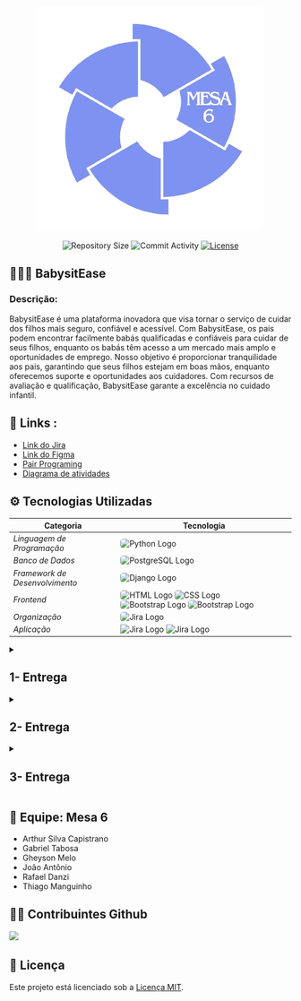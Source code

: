 <p align="center">
    <img src="https://github.com/mesa-6/BabysitEase/blob/main/prints/326804941-ae494e15-e114-47ec-ae2b-559e54894a77-removebg-preview.png" >
</p>
<p align="center">
    <img src="https://img.shields.io/github/repo-size/mesa-6/BabysitEase?style=flat" alt="Repository Size" />
    <img src="https://img.shields.io/github/commit-activity/t/mesa-6/BabysitEase?style=flat&logo=github" alt="Commit Activity" />
    <a href="LICENSE.md">
       <img src="https://img.shields.io/github/license/mesa-6/BabysitEase?style=flat" alt="License" />
    </a>
</p>

<h2>👩‍👧‍👦 BabysitEase</h2>
<h3>Descrição:</h3>
<p>
    BabysitEase é uma plataforma inovadora que visa tornar o serviço de cuidar dos filhos mais seguro, confiável e acessível. Com BabysitEase, os pais podem encontrar facilmente babás qualificadas e confiáveis para cuidar de seus filhos, enquanto os babás têm acesso a um mercado mais amplo e oportunidades de emprego. Nosso objetivo é proporcionar tranquilidade aos pais, garantindo que seus filhos estejam em boas mãos, enquanto oferecemos suporte e oportunidades aos cuidadores. Com recursos de avaliação e qualificação, BabysitEase garante a excelência no cuidado infantil.
</p>

<h2>🔗 Links :</h2>
<ul>
    <li><a href="https://projeto-fds.atlassian.net/jira/software/projects/EW/boards/2">Link do Jira</a></li>
    <li><a href="https://www.figma.com/file/KL098ypwC8jrrPUnRASYJm?type=design">Link do Figma</a></li>
    <li><a href= "https://docs.google.com/document/d/1ZeMPv2CfbcyNhzv-Cb_9LR-AF1_GywFmJ9sGfoS8dUs/edit#heading=h.owlmmn8nicl2">Pair Programing</a></li>
    <li><a href="https://www.canva.com/design/DAGBN2aJywo/PVQshni4un3jY-upetIfXg/edit?utm_content=DAGBN2aJywo&utm_campaign=designshare&utm_medium=link2&utm_source=sharebutton">Diagrama de atividades</a></li>
</ul>

## ⚙ Tecnologias Utilizadas

| Categoria                   | Tecnologia                                                                           |
|-----------------------------|--------------------------------------------------------------------------------------|
| *Linguagem de Programação*  | <img src="https://img.shields.io/badge/Python-3776AB?style=for-the-badge&logo=python&logoColor=white" alt="Python Logo" style="border-radius: 5px;"> |
| *Banco de Dados*            | <img src="https://img.shields.io/badge/PostgreSQL-316192?style=for-the-badge&logo=postgresql&logoColor=white" alt="PostgreSQL Logo" style="border-radius: 5px;"> |
| *Framework de Desenvolvimento* | <img src="https://img.shields.io/badge/Django-092E20?style=for-the-badge&logo=django&logoColor=white" alt="Django Logo" style="border-radius: 5px;"> |
| *Frontend*                     | <img src="https://img.shields.io/badge/HTML-239120?style=for-the-badge&logo=html5&logoColor=white" alt="HTML Logo" style="border-radius: 5px;"> <img src="https://img.shields.io/badge/CSS-239120?&style=for-the-badge&logo=css3&logoColor=white" alt="CSS Logo" style="border-radius: 5px;"> <img src="https://img.shields.io/badge/Bootstrap-563D7C?style=for-the-badge&logo=bootstrap&logoColor=white" alt="Bootstrap Logo" style="border-radius: 5px;"> <img src="https://img.shields.io/badge/JavaScript-F7DF1E?style=for-the-badge&logo=javascript&logoColor=black" alt="Bootstrap Logo" style="border-radius: 5px;">|
| *Organização*                  | <img src="https://img.shields.io/badge/Jira-0052CC?style=for-the-badge&logo=Jira&logoColor=white" alt="Jira Logo" style="border-radius: 5px;"> |
|  *Aplicação*                  | <img src="https://img.shields.io/badge/Microsoft_Azure-0089D6?style=for-the-badge&logo=microsoft-azure&logoColor=white" alt="Jira Logo"> <img src="https://img.shields.io/badge/Google_chrome-4285F4?style=for-the-badge&logo=Google-chrome&logoColor=white" alt="Jira Logo">|
<details>
<summary><h2>1- Entrega</h2></summary>
<ul>
    <li><a href="https://www.youtube.com/watch?v=0sU1ZieJ0rc">Screencast</a></li>
    <h3>Quadro do Jira:</h3>
    <img src="prints/Backlog_Primeira-Entrega.jpeg"/>
    <img src="prints/Quadro_Primeira_Entrega.png"/>
</ul>
</details>
<details>
<summary><h2>2- Entrega</h2></summary>
<ul>
    <li><a href="https://www.youtube.com/watch?v=nnYU0FI4NGI">Screencast das três histórias</a></li>
    <li><a href="https://docs.google.com/document/d/1ZeMPv2CfbcyNhz</a><li>
    <li><a href="https://babysitease-fds.azurewebsites.net/">Site Azure</a></li>
    <h3>Quadro do Jira</h3>
    <img src="prints/QuadroJira-Entrega-dois.jpeg"/> 
    <h3> BugTracker: </h3>
    <img src="prints/BugTracker-Entrega2.jpeg"/>
</ul>
</details>
<details>
<summary><h2>3- Entrega</h2></summary>
<ul>
    <!-- Detalhes da terceira entrega aqui -->
    <h2>Videos:</h2>
    <li><a href = "https://www.youtube.com/watch?v=WMOjSOUMBHc">ScreenCast Lo Fi</a></li>
    <li><a href = "https://www.youtube.com/watch?v=tot8A8UsewM">ScreenCast Testes automatizados</a></li>
    <li><a href = "https://www.youtube.com/watch?v=uRCAzswGDLg">ScreenCast Azure</a></li>
    <li><a href = "https://www.youtube.com/watch?v=4GfzXZ1GFZY">ScreenCast CI/CD</a></li>
    <h2>Diagrama:</h2>
    <li><a href="https://www.canva.com/design/DAGBN2aJywo/PVQshni4un3jY-upetIfXg/edit?utm_content=DAGBN2aJywo&utm_campaign=designshare&utm_medium=link2&utm_source=sharebutton">Diagrama de atividades</a></li>
    <h2>Bug Tracker: </h2>
        <img src="https://github.com/mesa-6/BabysitEase/blob/main/prints/Home%20-%20Google%20Chrome%2006_05_2024%2020_38_06.png">
        
</ul>
</details>
    
<h2>👥 Equipe: Mesa 6</h2>
<ul>
    <li>Arthur Silva Capistrano</li>
    <li>Gabriel Tabosa</li>
    <li>Gheyson Melo</li>
    <li>João Antônio</li>
    <li>Rafael Danzi</li>
    <li>Thiago Manguinho</li>
</ul>

<h2>👩‍💻 Contribuintes Github</h2>
<a href="https://github.com/mesa-6/BabysitEase/graphs/contributors">
  <img src="https://contrib.rocks/image?repo=mesa-6/BabysitEase" />
</a>
<h2> 📝 Licença</h2>

Este projeto está licenciado sob a [Licença MIT](LICENSE).
